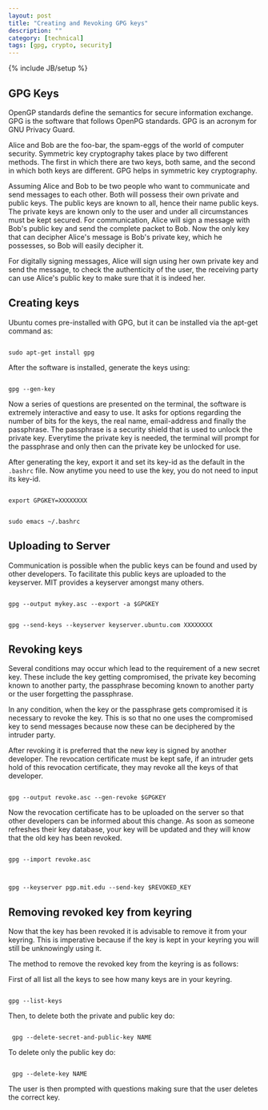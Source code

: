 ```yaml
---
layout: post
title: "Creating and Revoking GPG keys"
description: ""
category: [technical]
tags: [gpg, crypto, security]
---
```

{% include JB/setup %}

## GPG Keys 

OpenGP standards define the semantics for secure information exchange. GPG is the software that follows OpenPG standards. GPG is an acronym for GNU Privacy Guard.

Alice and Bob are the foo-bar, the spam-eggs of the world of computer security. Symmetric key cryptography takes place by two different methods. The first in which there are two keys, both same, and the second in which both keys are different. GPG helps in symmetric key cryptography. 

Assuming Alice and Bob to be two people who want to communicate and send messages to each other. Both will possess their own private and public keys. The public keys are known to all, hence their name public keys. The private keys are known only to the user and under all circumstances must be kept secured. For communication, Alice will sign a message with Bob's public key and send the complete packet to Bob. Now the only key that can decipher Alice's message is Bob's private key, which he possesses, so Bob will easily decipher it. 

For digitally signing messages, Alice will sign using her own private key and send the message, to check the authenticity of the user, the receiving party can use Alice's public key to make sure that it is indeed her. 



## Creating keys
Ubuntu comes pre-installed with GPG, but it can be installed via the apt-get command as: 
<p>
<code>
sudo apt-get install gpg
</code>
</p>

After the software is installed, generate the keys using: 
<p>
<code>
gpg --gen-key
</code>
</p>

Now a series of questions are presented on the terminal, the software is extremely interactive and easy to use. It asks for options regarding the number of bits for the keys, the real name, email-address and finally the passphrase. The passphrase is a security shield that is used to unlock the private key. Everytime the private key is needed, the terminal will prompt for the passphrase and only then can the private key be unlocked for use. 

After generating the key, export it and set its key-id as the default in the `.bashrc` file. Now anytime you need to use the key, you do not need to input its key-id. 
<p>
<code>
export GPGKEY=XXXXXXXX
</code>
</p>
<p>
<code>
sudo emacs ~/.bashrc
</code>
</p>

## Uploading to Server 

Communication is possible when the public keys can be found and used by other developers. To facilitate this public keys are uploaded to the keyserver. MIT provides a keyserver amongst many others.
<p>
<code>
gpg --output mykey.asc --export -a $GPGKEY
</code>
</p>
<p>
<code>
gpg --send-keys --keyserver keyserver.ubuntu.com XXXXXXXX
</code>
</p>

## Revoking keys

Several conditions may occur which lead to the requirement of a new secret key. These include the key getting compromised, the private key becoming known to another party, the passphrase becoming known to another party or the user forgetting the passphrase.
 
In any condition, when the key or the passphrase gets compromised it is necessary to revoke the key. This is so that no one uses the compromised key to send messages because now these can be deciphered by the intruder party. 

After revoking it is preferred that the new key is signed by another developer. The revocation certificate must be kept safe, if an intruder gets hold of this revocation certificate, they may revoke all the keys of that developer. 

<code>
gpg --output revoke.asc --gen-revoke $GPGKEY
</code>

Now the revocation certificate has to be uploaded on the server so that other developers can be informed about this change. As soon as someone refreshes their key database, your key will be updated and they will know that the old key has been revoked. 

<p>
<code>
gpg --import revoke.asc

</code>
</p>

<p>
<code>
gpg --keyserver pgp.mit.edu --send-key $REVOKED_KEY
</code>
</p>

## Removing revoked key from keyring

Now that the key has been revoked it is advisable to remove it from your keyring. This is imperative because if the key is kept in your keyring you will still be unknowingly using it.

The method to remove the revoked key from the keyring is as follows:

First of all list all the keys to see how many keys are in your keyring.
<p>
<code>
gpg --list-keys
</code>
</p>

Then, to delete both the private and public key do‍:
<p>
<code>
 gpg --delete-secret-and-public-key NAME
</code>
</p>


To delete only the public key do:
<p>
<code>
 gpg --delete-key NAME
</code>
</p>

The user is then prompted with questions making sure that the user deletes the correct key. 
